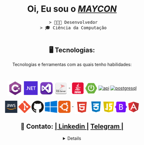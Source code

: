 <h1 align="center"> Oi, Eu sou o <a href="https://www.linkedin.com/in/mayconlpe/"><i>MAYCON</i></a></h1>
<pre align="center">
 > 👨🏽‍💻 Desenvolvedor
 > 🎓 Ciência da Computação

</pre>

<h2 align='center'> 🖥️ Tecnologias: </h2>
  <p align='center'>Tecnologias e ferramentas com as quais tenho habilidades:</p>
 <div style="display: inline_block" align='center'><br>

 <a href="https://learn.microsoft.com/pt-pt/dotnet/csharp/"><img align="center" alt="Java" height="50" width="50" src="https://github.com/MayconLPE/MayconLPE/blob/main/assets/csharp.png"></a>
 <img align="center" alt="net" height="45" width="45" src="https://github.com/MayconLPE/MayconLPE/blob/main/assets/Microsoft_.NET_logo.svg.png">
 <img align="center" alt="vs" height="50" width="50" src="https://github.com/MayconLPE/MayconLPE/blob/main/assets/microsoft_visual_studio_macos_bigsur_icon_189958.png">
 <a href="https://docs.aws.amazon.com/pt_br/"><img align="center" alt="sqlserver" height="40" width="40" src="https://github.com/MayconLPE/MayconLPE/blob/main/assets/sql.png"></a> -
   <a href="https://docs.oracle.com/javase/8/docs/"><img align="center" alt="Java" height="40" width="40" src="https://github.com/MayconL27/MayconL27/blob/main/assets/java.png"></a>
  <a href="https://docs.spring.io/spring-framework/docs/current/reference/html/"><img align="center" alt="Spring" height="40" width="40" src="https://github.com/MayconL27/MayconL27/blob/main/assets/springboot.png"></a>
  <a href="https://swagger.io/solutions/api-documentation/"><img align="center" alt="api" height="40" width="40" src="https://github.com/MayconL27/MayconL27/blob/main/assets/api.png"></a>
  <a href="https://www.postgresql.org/docs/"><img align="center" alt="postgresql" height="40" width="40" src="https://github.com/MayconL27/MayconL27/blob/main/assets/postgresql.png"></a>
  
 <a href="https://docs.aws.amazon.com/pt_br/"><img align="center" alt="aws" height="40" width="40" src="https://github.com/MayconLPE/MayconLPE/blob/main/assets/aws.jpeg"></a>
  <a href="https://git-scm.com/docs/git/pt_BR"><img align="center" alt="postgresql" height="40" width="40" src="https://github.com/MayconL27/MayconL27/blob/main/assets/git.png"></a>
  <a href="https://github.com/MayconL27/MayconL27/blob/main/assets/GitHub.png"><img align="center" alt="postgresql" height="40" width="40" src="https://github.com/MayconL27/MayconL27/blob/main/assets/GitHub.png"></a> 
  <img align="center" alt="Windows" height="40" width="40" src="https://github.com/MayconL27/MayconL27/blob/main/assets/Windows.png">
  <img align="center" alt="ubuntu" height="40" width="40" src="https://github.com/MayconL27/MayconL27/blob/main/assets/Ubuntu1.png"> - 
<img align="center" alt="html" height="45" width="45" src="https://github.com/MayconL27/MayconL27/blob/main/assets/html5.png">
  <img align="center" alt="css" height="40" width="40" src="https://github.com/MayconL27/MayconL27/blob/main/assets/css.png">
  <img align="center" alt="js" height="35" width="35" src="https://github.com/MayconL27/MayconL27/blob/main/assets/js.png">
<img align="center" alt="ts" height="35" width="40" src="https://github.com/MayconL27/MayconL27/blob/main/assets/Bootstrap.png">
<img align="center" alt="sts" height="35" width="35" src="https://github.com/MayconL27/MayconL27/blob/main/assets/angular.png">

  <h2 align='center'> 💬 Contato:  <a href="http://linkedin.com/in/mayconlpe"> | Linkedin |</a> <a href="https://t.me/MayconLPE"> Telegram |</a> </h2>
    
<details>
https://mayconlpe.github.io/#home
</details>
  
